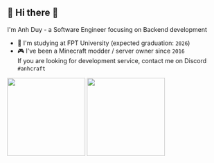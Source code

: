 ## :cherry_blossom: Hi there 👋

I'm Anh Duy - a Software Engineer focusing on Backend development
- 🌱 I'm studying at FPT University (expected graduation: `2026`)
- :video_game: I've been a Minecraft modder / server owner since `2016`\
  If you are looking for development service, contact me on Discord `#anhcraft`

<div align="left">
  <img height="180em" src="https://github-readme-stats.vercel.app/api?username=anhcraft&count_private=true&show_icons=true&theme=material-palenight&" />
  <img height="180em" src="https://github-readme-stats.vercel.app/api/top-langs/?username=anhcraft&theme=material-palenight&layout=compact&langs_count=6" />
</div>
